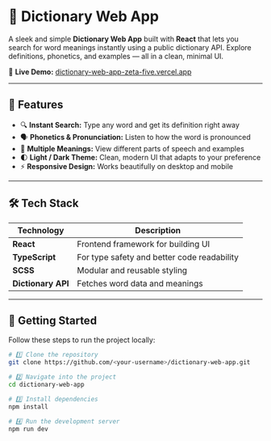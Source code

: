 # 📖 Dictionary Web App

A sleek and simple **Dictionary Web App** built with **React** that lets you search for word meanings instantly using a public dictionary API. Explore definitions, phonetics, and examples — all in a clean, minimal UI.

🔗 **Live Demo:** [dictionary-web-app-zeta-five.vercel.app](https://dictionary-web-app-zeta-five.vercel.app/)

---

## 🌟 Features
- 🔍 **Instant Search:** Type any word and get its definition right away  
- 🗣️ **Phonetics & Pronunciation:** Listen to how the word is pronounced  
- 💬 **Multiple Meanings:** View different parts of speech and examples  
- 🌓 **Light / Dark Theme:** Clean, modern UI that adapts to your preference  
- ⚡ **Responsive Design:** Works beautifully on desktop and mobile  

---

## 🛠️ Tech Stack
| Technology | Description |
|-------------|-------------|
| **React** | Frontend framework for building UI |
| **TypeScript** | For type safety and better code readability |
| **SCSS** | Modular and reusable styling |
| **Dictionary API** | Fetches word data and meanings |

---

## 🚀 Getting Started

Follow these steps to run the project locally:

```bash
# 1️⃣ Clone the repository
git clone https://github.com/<your-username>/dictionary-web-app.git

# 2️⃣ Navigate into the project
cd dictionary-web-app

# 3️⃣ Install dependencies
npm install

# 4️⃣ Run the development server
npm run dev
